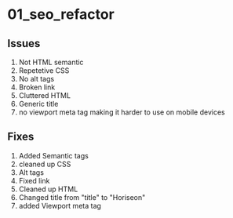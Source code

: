 # 01_seo_refactor

## Issues

1. Not HTML semantic
1. Repetetive CSS
1. No alt tags
1. Broken link
1. Cluttered HTML
1. Generic title
1. no viewport meta tag making it harder to use on mobile devices

## Fixes

1. Added Semantic tags
1. cleaned up CSS
1. Alt tags
1. Fixed link
1. Cleaned up HTML
1. Changed title from "title" to "Horiseon"
1. added Viewport meta tag
